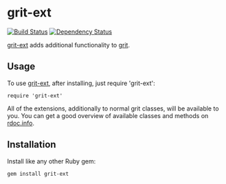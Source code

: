 # grit-ext

[![Build Status](https://secure.travis-ci.org/mmozuras/grit-ext.png)](http://travis-ci.org/mmozuras/grit-ext)
[![Dependency Status](https://gemnasium.com/mmozuras/grit-ext.png)](https://gemnasium.com/mmozuras/grit-ext)

[grit-ext][] adds additional functionality to [grit][].

## Usage

To use [grit-ext][], after installing, just require 'grit-ext':

    require 'grit-ext'

All of the extensions, additionally to normal grit classes, will be available to
you. You can get a good overview of available classes and methods on [rdoc.info](http://rdoc.info/github/mmozuras/grit-ext).

## Installation

Install like any other Ruby gem:

    gem install grit-ext

[grit-ext]: https://rubygems.org/gems/grit-ext
[grit]: https://github.com/mojombo/grit
